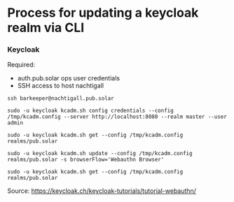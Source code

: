 # Process for updating a keycloak realm via CLI

### Keycloak

Required:

- auth.pub.solar ops user credentials
- SSH access to host nachtigall

```
ssh barkeeper@nachtigall.pub.solar

sudo -u keycloak kcadm.sh config credentials --config /tmp/kcadm.config --server http://localhost:8080 --realm master --user admin

sudo -u keycloak kcadm.sh get --config /tmp/kcadm.config realms/pub.solar

sudo -u keycloak kcadm.sh update --config /tmp/kcadm.config realms/pub.solar -s browserFlow='Webauthn Browser'

sudo -u keycloak kcadm.sh get --config /tmp/kcadm.config realms/pub.solar
```

Source: https://keycloak.ch/keycloak-tutorials/tutorial-webauthn/
